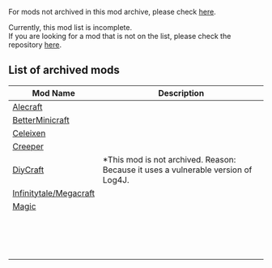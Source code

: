 
For mods not archived in this mod archive, please check [here](https://github.com/FurnishedChunk/Minicraft-Mod-Archives/blob/master/README.md).  

Currently, this mod list is incomplete.  
If you are looking for a mod that is not on the list, please check the repository [here](https://github.com/FurnishedChunk/Minicraft-Mod-Archives/blob/master/Minicraft%20Mods/).  

## List of archived mods  

| Mod Name | Description |
| ---- | ---- |
| <summary>[Alecraft](https://github.com/FurnishedChunk/Minicraft-Mod-Archives/blob/master/Minicraft%20Mods/Alecraft/readme.md)</summary> |  |
| <summary>[BetterMinicraft](https://github.com/FurnishedChunk/Minicraft-Mod-Archives/tree/master/Minicraft%20Mods/BetterMinicraft)</summary> |  |
| <summary>[Celeixen](https://github.com/FurnishedChunk/Minicraft-Mod-Archives/tree/master/Minicraft%20Mods/Celeixen)</summary> |  |
| <summary>[Creeper](https://github.com/FurnishedChunk/Minicraft-Mod-Archives/tree/master/Minicraft%20Mods/Creeper)</summary> |  |
| <summary>[DiyCraft](https://github.com/FurnishedChunk/Minicraft-Mod-Archives/tree/master/Minicraft%20Mods/DiyCraft)</summary> | *This mod is not archived. Reason: Because it uses a vulnerable version of Log4J. |
| <summary>[Infinitytale/Megacraft](https://github.com/FurnishedChunk/Minicraft-Mod-Archives/tree/master/Minicraft%20Mods/Infinitytale%20%26%20Megacraft)</summary> |  |
| <summary>[Magic](https://github.com/FurnishedChunk/Minicraft-Mod-Archives/tree/master/Minicraft%20Mods/Magic)</summary> |  |
| <summary>[]()</summary> |  |
| <summary>[]()</summary> |  |
| <summary>[]()</summary> |  |
| <summary>[]()</summary> |  |
| <summary>[]()</summary> |  |
| <summary>[]()</summary> |  |
| <summary>[]()</summary> |  |
| <summary>[]()</summary> |  |
| <summary>[]()</summary> |  |
| <summary>[]()</summary> |  |
| <summary>[]()</summary> |  |
| <summary>[]()</summary> |  |
| <summary>[]()</summary> |  |
| <summary>[]()</summary> |  |
| <summary>[]()</summary> |  |